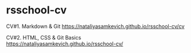 # rsschool-cv

CV#1. Markdown & Git
https://nataliyasamkevich.github.io/rsschool-cv/cv

CV#2. HTML, CSS & Git Basics
https://nataliyasamkevich.github.io/rsschool-cv/
